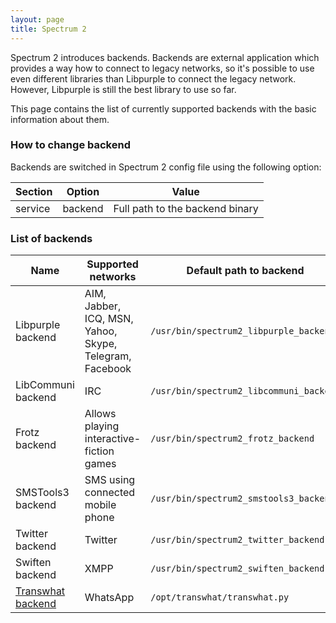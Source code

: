 ```yaml
---
layout: page
title: Spectrum 2
---
```


Spectrum 2 introduces backends. Backends are external application which provides a way how to connect to legacy networks, so it's possible to use even different libraries than Libpurple to connect the legacy network. However, Libpurple is still the best library to use so far.

This page contains the list of currently supported backends with the basic information about them.

### How to change backend

Backends are switched in Spectrum 2 config file using the following option:

Section| Option| Value
-------|-------|------
service|backend|Full path to the backend binary

### List of backends

Name| Supported networks| Default path to backend
----|-------------------|-------------------------
Libpurple backend|AIM, Jabber, ICQ, MSN, Yahoo, Skype, Telegram, Facebook|`/usr/bin/spectrum2_libpurple_backend`
LibCommuni backend|IRC|`/usr/bin/spectrum2_libcommuni_backend`
Frotz backend|Allows playing interactive-fiction games|`/usr/bin/spectrum2_frotz_backend`
SMSTools3 backend|SMS using connected mobile phone|`/usr/bin/spectrum2_smstools3_backend`
Twitter backend|Twitter|`/usr/bin/spectrum2_twitter_backend`
Swiften backend|XMPP|`/usr/bin/spectrum2_swiften_backend`
[Transwhat backend](http://github.com/stv0g/transwhat)|WhatsApp|`/opt/transwhat/transwhat.py`
